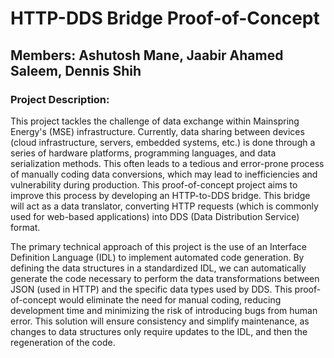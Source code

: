 # HTTP-DDS Bridge Proof-of-Concept

## Members: Ashutosh Mane, Jaabir Ahamed Saleem, Dennis Shih

### Project Description:  
This project tackles the  challenge of data exchange within Mainspring Energy's (MSE) infrastructure.  Currently, data sharing between devices (cloud infrastructure, servers, embedded systems, etc.) is done through a series of hardware platforms, programming languages, and data serialization methods.  This often leads to a tedious and error-prone process of manually coding data conversions, which may lead to inefficiencies and vulnerability during production.  This proof-of-concept project aims to improve this process by developing an HTTP-to-DDS bridge.  This bridge will act as a data translator, converting HTTP requests (which is commonly used for web-based applications) into DDS (Data Distribution Service) format.

The primary technical approach of this project is the use of an Interface Definition Language (IDL) to implement automated code generation.  By defining the data structures in a standardized IDL, we can automatically generate the code necessary to perform the data transformations between JSON (used in HTTP) and the specific data types used by DDS. This proof-of-concept would eliminate the need for manual coding, reducing development time and minimizing the risk of introducing bugs from human error. This solution will ensure consistency and simplify maintenance, as changes to data structures only require updates to the IDL, and then the regeneration of the code. 
